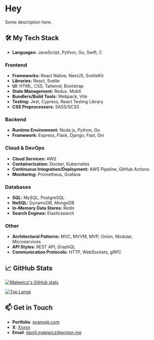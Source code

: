 # Hey

Some description here.

## 🛠️ My Tech Stack

- **Languages:** JavaScript, Python, Go, Swift, C

### Frontend

- **Frameworks:** React Native, NextJS, SvelteKit
- **Libraries:** React, Svelte
- **UI:** HTML, CSS, Tailwind, Bootstrap
- **State Management:** Redux, MobX
- **Bundlers/Build Tools:** Webpack, Vite
- **Testing:** Jest, Cypress, React Testing Library
- **CSS Preprocessors:** SASS/SCSS

### Backend

- **Runtime Environment:** Node.js, Python, Go
- **Framework:** Express, Flask, Django, Fast, Gin

### Cloud & DevOps

- **Cloud Services:** AWS
- **Containerization:** Docker, Kubernetes
- **Continuous Integration/Deployment:** AWS Pipeline, GitHub Actions
- **Monitoring:** Prometheus, Grafana

### Databases

- **SQL:** MySQL, PostgreSQL
- **NoSQL:** DynamoDB, MongoDB
- **In-Memory Data Stores:** Redis
- **Search Engines:** Elasticsearch

### Other

- **Architectural Patterns:** MVC, MVVM, MVP, Onion, Modular, Microservices
- **API Styles:** REST API, GraphQL
- **Communication Protocols:** HTTP, WebSockets, gRPC


## 📈 GitHub Stats

[![Malewicz's GitHub stats](https://github-readme-stats.vercel.app/api?username=malewicz1337&show_icons=true&theme=dark)](https://github.com/malewicz1337/github-readme-stats)

[![Top Langs](https://github-readme-stats.vercel.app/api/top-langs/?username=malewicz1337&show_icons=true&theme=dark)](https://github.com/malewicz1337/github-readme-stats)

## 📫 Get in Touch

- **Portfolio**: [example.com](https://google.com)
- **X**: [Xxxxx](https://twitter.com/ThePrimeagen)
- **Email**: [daniil.malewicz@proton.me](mailto:daniil.malewicz@proton.me)


<!---
malewicz1337/malewicz1337 is a ✨ special ✨ repository because its `README.md` (this file) appears on your GitHub profile.
You can click the Preview link to take a look at your changes.
--->
